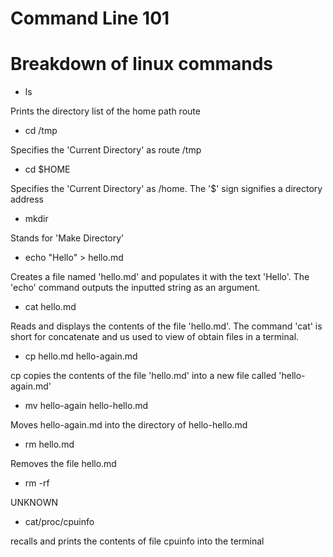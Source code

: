 # Command Line 101

# Breakdown of linux commands

- ls
 
Prints the directory list of the home path route

- cd /tmp

Specifies the 'Current Directory' as route /tmp

- cd $HOME

Specifies the 'Current Directory' as /home. The '$' sign signifies a directory address

- mkdir

Stands for 'Make Directory'

- echo "Hello" > hello.md

Creates a file named 'hello.md' and populates it with the text 'Hello'. The 'echo' command outputs the inputted string as an argument. 

- cat hello.md

Reads and displays the contents of the file 'hello.md'. The command 'cat' is short for concatenate and us used to view of obtain files in a terminal. 

- cp hello.md hello-again.md

cp copies the contents of the file 'hello.md' into a new file called 'hello-again.md'

- mv hello-again hello-hello.md

Moves hello-again.md into the directory of hello-hello.md

- rm hello.md

Removes the file hello.md

- rm -rf

UNKNOWN

- cat/proc/cpuinfo

recalls and prints the contents of file cpuinfo into the terminal



